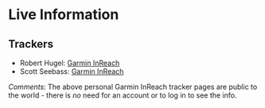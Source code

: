 # Live Information

## Trackers

* Robert Hugel: [Garmin InReach](https://share.garmin.com/roberthugel)
* Scott Seebass: [Garmin InReach](https://share.garmin.com/scottseebass)

_Comments_: The above personal Garmin InReach tracker pages are public to the world - there is _no_ need for an account or to log in to see the info.
